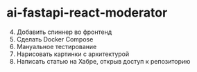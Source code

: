 # ai-fastapi-react-moderator
4. Добавить спиннер во фронтенд
5. Сделать Docker Compose
6. Мануальное тестирование
7. Нарисовать картинки с архитектурой
8. Написать статью на Хабре, открыв доступ к репозиторию
